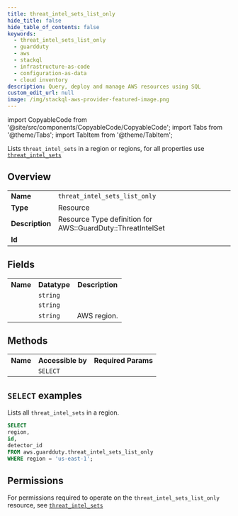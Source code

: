 ```yaml
---
title: threat_intel_sets_list_only
hide_title: false
hide_table_of_contents: false
keywords:
  - threat_intel_sets_list_only
  - guardduty
  - aws
  - stackql
  - infrastructure-as-code
  - configuration-as-data
  - cloud inventory
description: Query, deploy and manage AWS resources using SQL
custom_edit_url: null
image: /img/stackql-aws-provider-featured-image.png
---
```


import CopyableCode from '@site/src/components/CopyableCode/CopyableCode';
import Tabs from '@theme/Tabs';
import TabItem from '@theme/TabItem';

Lists <code>threat_intel_sets</code> in a region or regions, for all properties use <a href="/services/serviceName/threat_intel_sets/"><code>threat_intel_sets</code></a>

## Overview
<table>
<tbody>
<tr><td><b>Name</b></td><td><code>threat_intel_sets_list_only</code></td></tr>
<tr><td><b>Type</b></td><td>Resource</td></tr>
<tr><td><b>Description</b></td><td>Resource Type definition for AWS::GuardDuty::ThreatIntelSet</td></tr>
<tr><td><b>Id</b></td><td><CopyableCode code="aws.guardduty.threat_intel_sets_list_only" /></td></tr>
</tbody>
</table>

## Fields
<table>
<tbody>
<tr><th>Name</th><th>Datatype</th><th>Description</th></tr><tr><td><CopyableCode code="id" /></td><td><code>string</code></td><td></td></tr>
<tr><td><CopyableCode code="detector_id" /></td><td><code>string</code></td><td></td></tr>
<tr><td><CopyableCode code="region" /></td><td><code>string</code></td><td>AWS region.</td></tr>
</tbody>
</table>

## Methods

<table>
<tbody>
  <tr>
    <th>Name</th>
    <th>Accessible by</th>
    <th>Required Params</th>
  </tr>
  <tr>
    <td><CopyableCode code="list_resources" /></td>
    <td><code>SELECT</code></td>
    <td><CopyableCode code="region" /></td>
  </tr>
</tbody>
</table>

## `SELECT` examples
Lists all <code>threat_intel_sets</code> in a region.
```sql
SELECT
region,
id,
detector_id
FROM aws.guardduty.threat_intel_sets_list_only
WHERE region = 'us-east-1';
```


## Permissions

For permissions required to operate on the <code>threat_intel_sets_list_only</code> resource, see <a href="/services/guardduty/threat_intel_sets/#permissions"><code>threat_intel_sets</code></a>

